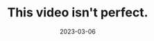 ---
id: this-video-isnt-perfect
title: This video isn't perfect.
details: "\"This video isn't perfect.\" was selected for screening at the Tustin Student Film Festival, where it won Best Story."
img: film/this-video-isnt-perfect.jpg
imgalt: Zachary is in a podcast room with equipment visible in the background. There's text on screen that reads "This video isn't perfect." with "isn't" underlined in pen.
date: 2023-03-06
watchlink: https://youtu.be/DnIjLDGCDhg
featured: true
homeFeatured: true
homeFeaturedOrder: 2
---